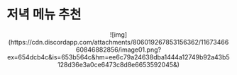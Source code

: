# 저녁 메뉴 추천

<div align="center">  
![img](https://cdn.discordapp.com/attachments/806019267853156362/1167346660846882856/image01.png?ex=654dcb4c&is=653b564c&hm=ee6c79a24638dba1444a12749b92a43b5128d36e3a0ce6473c8d8e6653592045&)
</div>
